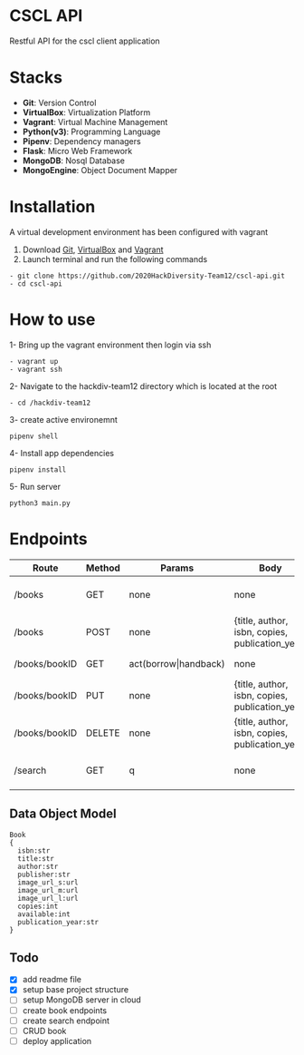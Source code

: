 # CSCL API

Restful API for the cscl client application

# Stacks

- <b>Git</b>: Version Control
- <b>VirtualBox</b>: Virtualization Platform
- <b>Vagrant</b>: Virtual Machine Management
- <b>Python(v3)</b>: Programming Language
- <b>Pipenv</b>: Dependency managers
- <b>Flask</b>: Micro Web Framework
- <b>MongoDB</b>: Nosql Database
- <b>MongoEngine</b>: Object Document Mapper

# Installation

A virtual development environment has been configured with vagrant

1. Download <a href="https://git-scm.com/downloads" target="_blank">Git</a>, <a href="https://www.virtualbox.org/wiki/Downloads" target="_blank">VirtualBox</a> and <a href="https://www.vagrantup.com/downloads.html" target="_blank">Vagrant</a>
2. Launch terminal and run the following commands

```
- git clone https://github.com/2020HackDiversity-Team12/cscl-api.git
- cd cscl-api
```

# How to use

1- Bring up the vagrant environment then login via ssh

```
- vagrant up
- vagrant ssh
```

2- Navigate to the hackdiv-team12 directory which is located at the root

```
- cd /hackdiv-team12
```

3- create active environemnt

```
pipenv shell
```

4- Install app dependencies

```
pipenv install
```

5- Run server

```
python3 main.py
```

# Endpoints

| Route         | Method | Params                | Body                                            | Description          | Payload            |
| ------------- | ------ | --------------------- | ----------------------------------------------- | -------------------- | ------------------ |
| /books        | GET    | none                  | none                                            | retreive all books   | books, next, total |
| /books        | POST   | none                  | {title, author, isbn, copies, publication_year} | add new book         | bookID             |
| /books/bookID | GET    | act(borrow\|handback) | none                                            | retreive target book | book, action       |
| /books/bookID | PUT    | none                  | {title, author, isbn, copies, publication_year} | update target book   | bookID             |
| /books/bookID | DELETE | none                  | {title, author, isbn, copies, publication_year} | delete target book   | bookID             |
| /search       | GET    | q                     | none                                            | search in database   | books, next, total |

## Data Object Model

```
Book
{
  isbn:str
  title:str
  author:str
  publisher:str
  image_url_s:url
  image_url_m:url
  image_url_l:url
  copies:int
  available:int
  publication_year:str
}
```

## Todo

- [x] add readme file
- [x] setup base project structure
- [ ] setup MongoDB server in cloud
- [ ] create book endpoints
- [ ] create search endpoint
- [ ] CRUD book
- [ ] deploy application

